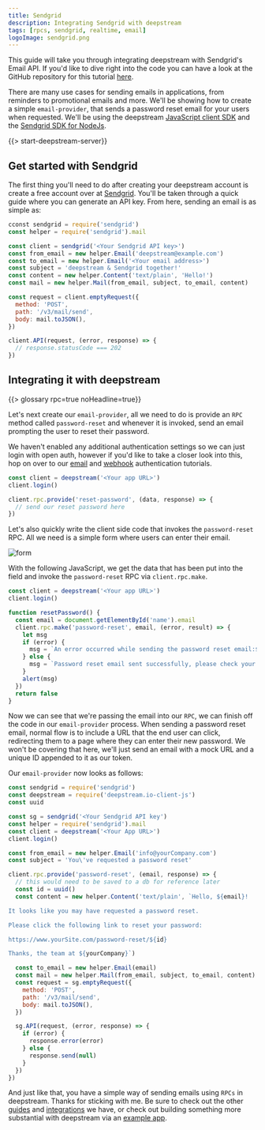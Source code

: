 ```yaml
---
title: Sendgrid
description: Integrating Sendgrid with deepstream
tags: [rpcs, sendgrid, realtime, email]
logoImage: sendgrid.png
---
```

This guide will take you through integrating deepstream with Sendgrid's Email API. If you'd like to dive right into the code you can have a look at the GitHub repository for this tutorial [here](https://github.com/deepstreamIO/dsh-demo-sendgrid-integration).

There are many use cases for sending emails in applications, from reminders to promotional emails and more. We'll be showing how to create a simple `email-provider`, that sends a password reset email for your users when requested. We'll be using the deepstream [JavaScript client SDK](/docs/client-js/client/) and the [Sendgrid SDK for NodeJs](https://github.com/sendgrid/sendgrid-nodejs).

{{> start-deepstream-server}}

## Get started with Sendgrid

The first thing you'll need to do after creating your deepstream account is create a free account over at [Sendgrid](https://www.sendgrid.com/). You'll be taken through a quick guide where you can generate an API key. From here, sending an email is as simple as:

```javascript
cconst sendgrid = require('sendgrid')
const helper = require('sendgrid').mail

const client = sendgrid('<Your Sendgrid API key>')
const from_email = new helper.Email('deepstream@example.com')
const to_email = new helper.Email('<Your email address>')
const subject = 'deepstream & Sendgrid together!'
const content = new helper.Content('text/plain', 'Hello!')
const mail = new helper.Mail(from_email, subject, to_email, content)

const request = client.emptyRequest({
  method: 'POST',
  path: '/v3/mail/send',
  body: mail.toJSON(),
})

client.API(request, (error, response) => {
  // response.statusCode === 202
})
```

## Integrating it with deepstream

{{> glossary rpc=true noHeadline=true}}


Let's next create our `email-provider`, all we need to do is provide an `RPC` method called `password-reset` and whenever it is invoked, send an email prompting the user to reset their password.

We haven't enabled any additional authentication settings so we can just login with open auth, however if you'd like to take a closer look into this, hop on over to our [email](/tutorials/guides/email-auth) and [webhook](/tutorials/guides/http-webhook-auth) authentication tutorials.

```javascript
const client = deepstream('<Your app URL>')
client.login()

client.rpc.provide('reset-password', (data, response) => {
  // send our reset password here
})
```

Let's also quickly write the client side code that invokes the `password-reset` RPC. All we need is a simple form where users can enter their email.

![form](form.png)

With the following JavaScript, we get the data that has been put into the field and invoke the `password-reset` RPC via `client.rpc.make`.

```javascript
const client = deepstream('<Your app URL>')
client.login()

function resetPassword() {
  const email = document.getElementById('name').email
  client.rpc.make('password-reset', email, (error, result) => {
    let msg
    if (error) {
      msg = `An error occurred while sending the password reset email:${error}`
    } else {
      msg = `Password reset email sent successfully, please check your inbox`
    }
    alert(msg)
  })
  return false
}
```

Now we can see that we're passing the email into our `RPC`, we can finish off the code in our `email-provider` process. When sending a password reset email, normal flow is to include a URL that the end user can click, redirecting them to a page where they can enter their new password. We won't be covering that here, we'll just send an email with a mock URL and a unique ID appended to it as our token.

Our `email-provider` now looks as follows:

```javascript
const sendgrid = require('sendgrid')
const deepstream = require('deepstream.io-client-js')
const uuid

const sg = sendgrid('<Your Sendgrid API key')
const helper = require('sendgrid').mail
const client = deepstream('<Your App URL>')
client.login()

const from_email = new helper.Email('info@yourCompany.com')
const subject = 'You\'ve requested a password reset'

client.rpc.provide('password-reset', (email, response) => {
  // this would need to be saved to a db for reference later
  const id = uuid()
  const content = new helper.Content('text/plain', `Hello, ${email}!

It looks like you may have requested a password reset.

Please click the following link to reset your password:

https://www.yourSite.com/password-reset/${id}

Thanks, the team at ${yourCompany}`)

  const to_email = new helper.Email(email)
  const mail = new helper.Mail(from_email, subject, to_email, content)
  const request = sg.emptyRequest({
    method: 'POST',
    path: '/v3/mail/send',
    body: mail.toJSON(),
  })

  sg.API(request, (error, response) => {
    if (error) {
      response.error(error)
    } else {
      response.send(null)
    }
  })
})
```

And just like that, you have a simple way of sending emails using `RPCs` in deepstream. Thanks for sticking with me. Be sure to check out the other [guides](/tutorials/#guides) and [integrations](/tutorials/#integrations) we have, or check out building something more substantial with deepstream via an [example app](/tutorials/#example-apps).
